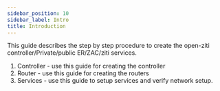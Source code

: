```yaml
---
sidebar_position: 10
sidebar_label: Intro
title: Introduction
---
```


This guide describes the step by step procedure to create the open-ziti controller/Private/public ER/ZAC/ziti services.

1. Controller - use this guide for creating the controller
2. Router     - use this guide for creating the routers
3. Services   - use this guide to setup services and verify network setup.